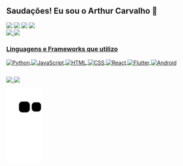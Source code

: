 ## Saudações! Eu sou o Arthur Carvalho 🚀

<div style="inline_block">
    <img src="https://img.shields.io/badge/Android-3DDC84?style=for-the-badge&logo=android&logoColor=white">
    <img src="https://img.shields.io/badge/manjaro-35BF5C?style=for-the-badge&logo=manjaro&logoColor=white">
    <img src="https://img.shields.io/badge/Ubuntu-E95420?style=for-the-badge&logo=ubuntu&logoColor=white">
    <img src="https://img.shields.io/badge/Windows-0078D6?style=for-the-badge&logo=windows&logoColor=white">
</div>

<div>
    <a href="https://github.com/ArthurCarvalho15">
    <img height="180cm" src="https://github-readme-stats.vercel.app/api?username=ArthurCarvalho15&show_icons=true&theme=tokyonight&include_all_commits=true">
    <img height="180cm" src="https://github-readme-stats.vercel.app/api/top-langs/?username=ArthurCarvalho15&layout=compact&langs_count=16&theme=tokyonight">
</div>

### Linguagens e Frameworks que utilizo 
  
<div style="display: inline_block">
    <img align="center" alt="Python" height="30" width="40" src="https://cdn.jsdelivr.net/gh/devicons/devicon/icons/python/python-original.svg">
    <img align="center" alt="JavaScript" height="30" width="40" src="https://cdn.jsdelivr.net/gh/devicons/devicon/icons/javascript/javascript-original.svg">
    <img align="center" alt="HTML" height="30" width="40" src="https://cdn.jsdelivr.net/gh/devicons/devicon/icons/html5/html5-original.svg">
    <img align="center" alt="CSS" height="30" width="40" src="https://cdn.jsdelivr.net/gh/devicons/devicon/icons/css3/css3-original.svg">
    <img align="center" alt="React" height="30" width="40" src="https://cdn.jsdelivr.net/gh/devicons/devicon/icons/react/react-original.svg">
    <img align="center" alt="Flutter" height="30" width="40" src="https://cdn.jsdelivr.net/gh/devicons/devicon/icons/flutter/flutter-original.svg">
    <img align="center" alt="Android" height="30" width="40" src="https://cdn.jsdelivr.net/gh/devicons/devicon/icons/android/android-plain.svg" />
</div>


##

<div style="display: inline_block">
    <a href="https://www.linkedin.com/in/arthur-carvalho-660894172/" target="_blank">
        <img src="https://img.shields.io/badge/LinkedIn-0077B5?style=for-the-badge&logo=linkedin&logoColor=white">
    </a>
    <a href="mailto:arthur.demario@gmail.com" target="_blank">
        <img src="https://img.shields.io/badge/Gmail-D14836?style=for-the-badge&logo=gmail&logoColor=white">
    </a>
</div>

![Snake animation](https://github.com/ArthurCarvalho15/ArthurCarvalho15/blob/output/github-contribution-grid-snake.svg)
